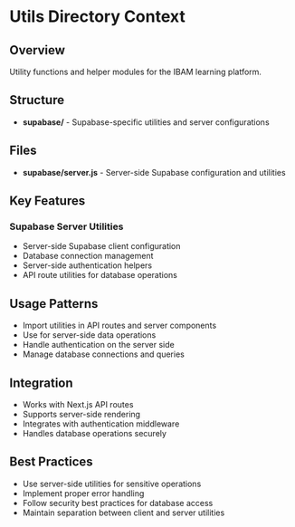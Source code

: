 # Utils Directory Context

## Overview
Utility functions and helper modules for the IBAM learning platform.

## Structure
- **supabase/** - Supabase-specific utilities and server configurations

## Files
- **supabase/server.js** - Server-side Supabase configuration and utilities

## Key Features

### Supabase Server Utilities
- Server-side Supabase client configuration
- Database connection management
- Server-side authentication helpers
- API route utilities for database operations

## Usage Patterns
- Import utilities in API routes and server components
- Use for server-side data operations
- Handle authentication on the server side
- Manage database connections and queries

## Integration
- Works with Next.js API routes
- Supports server-side rendering
- Integrates with authentication middleware
- Handles database operations securely

## Best Practices
- Use server-side utilities for sensitive operations
- Implement proper error handling
- Follow security best practices for database access
- Maintain separation between client and server utilities